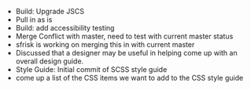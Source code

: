 * Build: Upgrade JSCS
 * Pull in as is
* Build: add accessibility testing
 * Merge Conflict with master, need to test with current master status
 * sfrisk is working on merging this in with current master
* Discussed that a designer may be useful in helping come up with an overall design guide.
* Style Guide: Initial commit of SCSS style guide
 * come up a list of the CSS items we want to add to the CSS style guide
